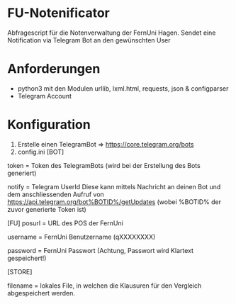 # FU-Notenificator
Abfragescript für die Notenverwaltung der FernUni Hagen.
Sendet eine Notification via Telegram Bot an den gewünschten User

# Anforderungen
- python3 mit den Modulen urllib, lxml.html, requests, json & configparser
- Telegram Account

# Konfiguration
1. Erstelle einen TelegramBot => https://core.telegram.org/bots
2. config.ini
  [BOT]
  
  token = Token des TelegramBots (wird bei der Erstellung des Bots generiert)
	
  notify = Telegram UserId 
	Diese kann mittels Nachricht an deinen Bot und dem anschliessenden Aufruf 
	von https://api.telegram.org/bot%BOTID%/getUpdates (wobei %BOTID% der zuvor generierte Token ist)
  
  [FU]
  posurl = URL des POS der FernUni 
	
  username = FernUni Benutzername (qXXXXXXXX)
	
  password = FernUni Passwort (Achtung, Passwort wird Klartext gespeichert!)
	

  [STORE]
  
  filename = lokales File, in welchen die Klausuren für den Vergleich abgespeichert werden.
